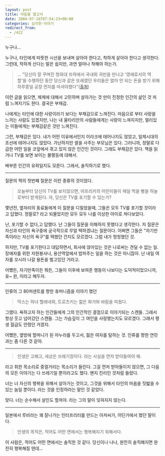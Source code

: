 ```yaml
---
layout: post
title: 마음을 열고서
date: 2004-07-16T07:54:23+00:00
categories: 심각한-이야기
redirect_from:
  - /422
---
```


누구나...

누구나, 타인에게 따뜻한 시선을 보내며 살아야 한다고, 착하게 살아야 한다고 생각한다. 그런데, 착하게 산다는 말은 쉽지만, 과연 얼마나 착해야 하는가.

> ... "당신이 잘 꾸며진 청와대 뜨락에서 국내외 귀빈을 만나고 '영애로서의 역할'을 수행하던 동안 당신과 같은 또래였던 우리들은 얼마 안 되는 돈을 받기 위해 하루종일 공장 먼지를 마셔야했다"(<a href="http://www.jabo.co.kr/sub_read.html?uid=6601" target="bb">출처</a>)

이런 글을 읽으면, 체제에 대해서 고민하며 살아가는 것 만이 진정한 인간의 삶인 것 처럼 느껴지기도 한다. 결국은 부채감.

나에게는 타인에 대한 사랑이라기 보다는 부채감으로 느껴진다. 마음으로 부터 사랑을 느끼는 사람도 있겠지만, 나는 내 울타리안의 사람들에게는 사랑이 느껴지지만, 멀리있는 이들에게는 부채감같은 것만 느껴진다.

그런, 부채감은 있다. 내가 어떤 이유에서인지 이라크에 태어나지도 않았고, 일제시대의 조선에 태어나지도 않았다. 가난하지만 쌀을 사주는 부모님은 있다. 그러니까, 정말로 다급한 어떤 일을 코앞에서 겪고 있지 않은 인간인 것이다. 그래도 부채감은 있다. 책을 읽거나 TV를 보면 보이는 불평등에 대해서.

배부른 인간의 유희일지도 모른다. 그래서, 솔직하기로 했다.

<hr />

질문의 책의 첫번째 질문은 이런 종류의 것이었다.

> 오늘부터 당신이 TV를 보지않으면, 아프리카의 어린이들이 매일 먹을 빵을 하늘로부터 받게된다. 자, 당신은 TV를 포기할 수 있는가?

몇년전, 옆자리의 동료들에게 이 질문을 디밀었을때, 그들은 모두 TV를 포기할 것이라고 답했다. 정말로? 라고 되물었지만 모두 모두 나를 이상한 아이로 쳐다보았다.

난, 포기할 수 없다,고 답했다. 난 그들이 질문을 이해하지 못했다고 생각한다. 저 질문은 자신과 타인의 욕구중에 궁극적으로 무얼 택하겠냐는 질문이다. 어쩌면 그들은 "자기만족이라는 자신의 욕구"를 택했던 건지도 모르겠다. 그럼 내가 멍청했던 것.

하지만, TV를 포기한다고 대답하면서, 회사에 앉아있는 것은 나로써는 견딜 수 없는 일. 장애자를 위한 자원봉사나, 용산역앞에서 밥퍼주는 일을 하는 것은 아니잖아. 난 내일 여자를 꼬시러 나갈 용돈을 벌고있던 거라고.

어쨌든, 자기만족이든 뭐든, 그들이 이후에 보여준 행동이 나보다는 도덕적이었으니까, 유~ 윈, 이라고 해두자.

<hr />

인류의 그 80퍼센트를 향한 휴머니즘을 이야기 했던

> 막스는 하녀 헬레네와, 트로츠키는 젊은 화가와 바람을 피웠다.

그랬다. 욕하고자 하는 인간들에게 그의 인간적인 결점으로 이야기되는 스캔들. 그래서 항상 웃고 넘어갔던 스캔들. 그는 가슴깊이 그 여인을 사랑했는지도 모르겠다. 그래서 평생 월급도 안줬던 거겠지.

어쨌든, 옆방에 할머니가 된 마누라를 두고서, 젊은 여자를 탐하는 것. 인류를 향한 연민과는 좀 다른 것 같아.

<hr />

> 인생은 고해고, 세상은 쓰레기장이다. 라는 사실을 먼저 받아들여야 해.

라고 취한 목소리로 중얼거리는 목소리가 들린다. 그걸 먼저 받아들이지 않으면, 그 다음의 모든 이야기는 다 쓰레기일 뿐이라고도 했다. 왠지 진리인 것처럼 들렸다.

너는 너 자신의 행복을 위해서 살아가는 것이고, 그것을 위해서 타인의 마음을 짓밟을 수 있는 놈일 뿐이다. 라는 것을 인정하라는 말인 것 같았다.

맞다. 너는 순수해서 살인도 할꺼야. 라는 그의 말이 잊혀지지 않는다.

<hr />

일본에서 루비라는 꽤 잘나가는 인터프리터를 만드는 아저씨가, 어딘가에서 했던 말이다.

> 인생의 목적은, 적어도 어떤 면에서는 행복해지기 위해서다.

이 사람은, 적어도 어떤 면에서는 솔직한 것 같다. 당신이나 나나, 완전히 솔직해지면 완전히 행복해질 텐데...
<div id=comments>
</div>
